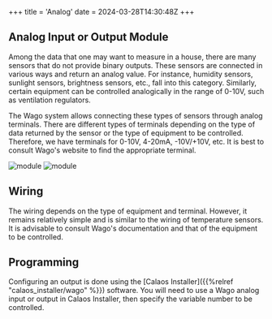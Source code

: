 +++
title = 'Analog'
date = 2024-03-28T14:30:48Z
+++

## Analog Input or Output Module

Among the data that one may want to measure in a house, there are many sensors that do not provide binary outputs. These sensors are connected in various ways and return an analog value. For instance, humidity sensors, sunlight sensors, brightness sensors, etc., fall into this category. Similarly, certain equipment can be controlled analogically in the range of 0-10V, such as ventilation regulators.

The Wago system allows connecting these types of sensors through analog terminals. There are different types of terminals depending on the type of data returned by the sensor or the type of equipment to be controlled. Therefore, we have terminals for 0-10V, 4-20mA, -10V/+10V, etc. It is best to consult Wago's website to find the appropriate terminal.

![module](/en/hardware/wago/images/borne_analog_0-10v.jpg?width=10pc&classes=shadow)
![module](/en/hardware/wago/images/borne_outanalog_0-10v.jpg?width=10pc&classes=shadow)

## Wiring

The wiring depends on the type of equipment and terminal. However, it remains relatively simple and is similar to the wiring of temperature sensors. It is advisable to consult Wago's documentation and that of the equipment to be controlled.

## Programming

Configuring an output is done using the [Calaos Installer]({{%relref "calaos_installer/wago" %}}) software. You will need to use a Wago analog input or output in Calaos Installer, then specify the variable number to be controlled.
